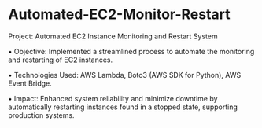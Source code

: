 # Automated-EC2-Monitor-Restart

Project: Automated EC2 Instance Monitoring and Restart System

•	Objective: Implemented a streamlined process to automate the monitoring and restarting of EC2 instances.

•	Technologies Used: AWS Lambda, Boto3 (AWS SDK for Python), AWS Event Bridge.

•	Impact: Enhanced system reliability and minimize downtime by automatically restarting instances found in a stopped state, supporting production systems.
